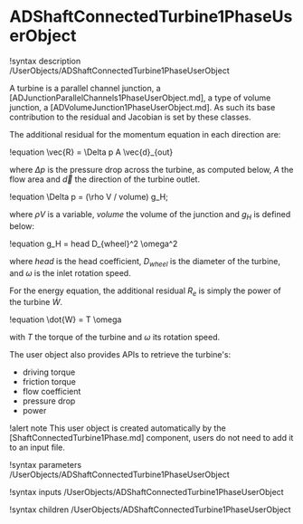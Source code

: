 # ADShaftConnectedTurbine1PhaseUserObject

!syntax description /UserObjects/ADShaftConnectedTurbine1PhaseUserObject

A turbine is a parallel channel junction, a [ADJunctionParallelChannels1PhaseUserObject.md], a type of volume junction,
a [ADVolumeJunction1PhaseUserObject.md]. As such its base contribution to the residual and Jacobian is set by these classes.

The additional residual for the momentum equation in each direction are:

!equation
\vec{R} = \Delta p A \vec{d}_{out}

where $\Delta p$ is the pressure drop across the turbine, as computed below, $A$ the flow area and $\vec{d}$ the direction of
the turbine outlet.

!equation
\Delta p =  (\rho V / volume) g_H;

where $\rho V$ is a variable, $volume$ the volume of the junction and $g_H$ is defined below:

!equation
g_H = head D_{wheel}^2 \omega^2

where $head$ is the head coefficient, $D_{wheel}$ is the diameter of the turbine, and $\omega$ is the inlet rotation speed.

For the energy equation, the additional residual $R_e$ is simply the power of the turbine $\dot{W}$.

!equation
\dot{W} = T \omega

with $T$ the torque of the turbine and $\omega$ its rotation speed.

The user object also provides APIs to retrieve the turbine's:

- driving torque
- friction torque
- flow coefficient
- pressure drop
- power

!alert note
This user object is created automatically by the [ShaftConnectedTurbine1Phase.md]
component, users do not need to add it to an input file.

!syntax parameters /UserObjects/ADShaftConnectedTurbine1PhaseUserObject

!syntax inputs /UserObjects/ADShaftConnectedTurbine1PhaseUserObject

!syntax children /UserObjects/ADShaftConnectedTurbine1PhaseUserObject
